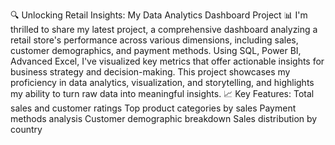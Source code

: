 🔍 Unlocking Retail Insights: My Data Analytics Dashboard Project 📊
I'm thrilled to share my latest project, a comprehensive dashboard analyzing a retail store's performance across various dimensions, including sales, customer demographics, and payment methods. Using SQL, Power BI, Advanced Excel, I've visualized key metrics that offer actionable insights for business strategy and decision-making.
This project showcases my proficiency in data analytics, visualization, and storytelling, and highlights my ability to turn raw data into meaningful insights.
📈 Key Features:
Total sales and customer ratings
Top product categories by sales
Payment methods analysis
Customer demographic breakdown
Sales distribution by country
